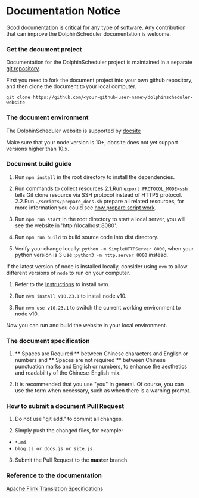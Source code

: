 # Documentation Notice

Good documentation is critical for any type of software. Any contribution that can improve the DolphinScheduler documentation is welcome.

### Get the document project

Documentation for the DolphinScheduler project is maintained in a separate [git repository](https://github.com/apache/dolphinscheduler-website).

First you need to fork the document project into your own github repository, and then clone the document to your local computer.

```
git clone https://github.com/<your-github-user-name>/dolphinscheduler-website
```

### The document environment

The DolphinScheduler website is supported by [docsite](https://github.com/chengshiwen/docsite-ext)

Make sure that your node version is 10+, docsite does not yet support versions higher than 10.x.

### Document build guide

1. Run `npm install` in the root directory to install the dependencies.

2. Run commands to collect resources 2.1.Run `export PROTOCOL_MODE=ssh` tells Git clone resource via SSH protocol instead of HTTPS protocol. 2.2.Run `./scripts/prepare_docs.sh` prepare all related resources, for more information you could see [how prepare script work](https://github.com/apache/dolphinscheduler-website/blob/master/HOW_PREPARE_WORK.md).

3. Run `npm run start` in the root directory to start a local server, you will see the website in 'http://localhost:8080'.

4. Run `npm run build` to build source code into dist directory.

5. Verify your change locally: `python -m SimpleHTTPServer 8000`, when your python version is 3 use :`python3 -m http.server 8000` instead.

If the latest version of node is installed locally, consider using `nvm` to allow different versions of `node` to run on your computer.

1. Refer to the [Instructions](http://nvm.sh) to install nvm.

2. Run `nvm install v10.23.1` to install node v10.

3. Run `nvm use v10.23.1` to switch the current working environment to node v10.

Now you can run and build the website in your local environment.

### The document specification

1. ** Spaces are Required ** between Chinese characters and English or numbers and ** Spaces are not required ** between Chinese punctuation marks and English or numbers, to enhance the aesthetics and readability of the Chinese-English mix.

2. It is recommended that you use "you" in general. Of course, you can use the term when necessary, such as when there is a warning prompt.

### How to submit a document Pull Request

1. Do not use "git add." to commit all changes.

2. Simply push the changed files, for example:

* `*.md`
* `blog.js or docs.js or site.js`

3. Submit the Pull Request to the **master** branch.

### Reference to the documentation

[Apache Flink Translation Specifications](https://cwiki.apache.org/confluence/display/FLINK/Flink+Translation+Specifications)
